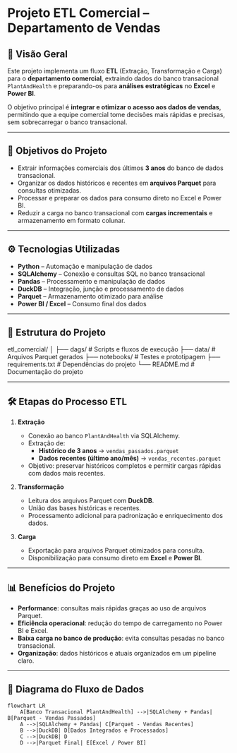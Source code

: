 # Projeto ETL Comercial – Departamento de Vendas

## 📌 Visão Geral
Este projeto implementa um fluxo **ETL** (Extração, Transformação e Carga) para o **departamento comercial**, extraindo dados do banco transacional `PlantAndHealth` e preparando-os para **análises estratégicas** no **Excel** e **Power BI**.

O objetivo principal é **integrar e otimizar o acesso aos dados de vendas**, permitindo que a equipe comercial tome decisões mais rápidas e precisas, sem sobrecarregar o banco transacional.

---

## 🎯 Objetivos do Projeto
- Extrair informações comerciais dos últimos **3 anos** do banco de dados transacional.
- Organizar os dados históricos e recentes em **arquivos Parquet** para consultas otimizadas.
- Processar e preparar os dados para consumo direto no Excel e Power BI.
- Reduzir a carga no banco transacional com **cargas incrementais** e armazenamento em formato colunar.

---

## ⚙️ Tecnologias Utilizadas
- **Python** – Automação e manipulação de dados
- **SQLAlchemy** – Conexão e consultas SQL no banco transacional
- **Pandas** – Processamento e manipulação de dados
- **DuckDB** – Integração, junção e processamento de dados
- **Parquet** – Armazenamento otimizado para análise
- **Power BI / Excel** – Consumo final dos dados

---

## 📂 Estrutura do Projeto

etl_comercial/
│
├── dags/ # Scripts e fluxos de execução
├── data/ # Arquivos Parquet gerados
├── notebooks/ # Testes e prototipagem
├── requirements.txt # Dependências do projeto
└── README.md # Documentação do projeto


---

## 🛠️ Etapas do Processo ETL

1. **Extração**
   - Conexão ao banco `PlantAndHealth` via SQLAlchemy.
   - Extração de:
     - **Histórico de 3 anos** → `vendas_passados.parquet`
     - **Dados recentes (último ano/mês)** → `vendas_recentes.parquet`
   - Objetivo: preservar históricos completos e permitir cargas rápidas com dados mais recentes.

2. **Transformação**
   - Leitura dos arquivos Parquet com **DuckDB**.
   - União das bases históricas e recentes.
   - Processamento adicional para padronização e enriquecimento dos dados.

3. **Carga**
   - Exportação para arquivos Parquet otimizados para consulta.
   - Disponibilização para consumo direto em **Excel** e **Power BI**.

---

## 📊 Benefícios do Projeto
- **Performance**: consultas mais rápidas graças ao uso de arquivos Parquet.
- **Eficiência operacional**: redução do tempo de carregamento no Power BI e Excel.
- **Baixa carga no banco de produção**: evita consultas pesadas no banco transacional.
- **Organização**: dados históricos e atuais organizados em um pipeline claro.

---

## 🔎 Diagrama do Fluxo de Dados
```mermaid
flowchart LR
    A[Banco Transacional PlantAndHealth] -->|SQLAlchemy + Pandas| B[Parquet - Vendas Passados]
    A -->|SQLAlchemy + Pandas| C[Parquet - Vendas Recentes]
    B -->|DuckDB| D[Dados Integrados e Processados]
    C -->|DuckDB| D
    D -->|Parquet Final| E[Excel / Power BI]

